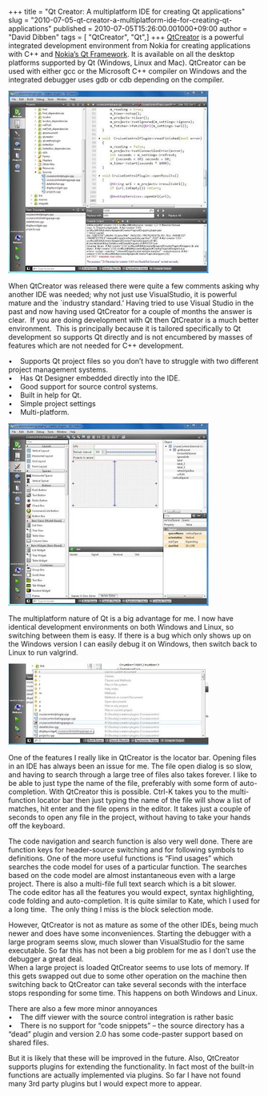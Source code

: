 +++
title = "Qt Creator: A multiplatform IDE for creating Qt applications"
slug = "2010-07-05-qt-creator-a-multiplatform-ide-for-creating-qt-applications"
published = 2010-07-05T15:26:00.001000+09:00
author = "David Dibben"
tags = [ "QtCreator", "Qt",]
+++
[QtCreator](http://qt.nokia.com/products) is a powerful integrated
development environment from Nokia for creating applications with C++
and [Nokia’s Qt Framework](http://qt.nokia.com/). It is available on all
the desktop platforms supported by Qt (Windows, Linux and Mac).
QtCreator can be used with either gcc or the Microsoft C++ compiler on
Windows and the integrated debugger uses gdb or cdb depending on the
compiler.  

[![](../images/thumbnails/2010-07-05-qt-creator-a-multiplatform-ide-for-creating-qt-applications-creator-window.jpg)](../images/2010-07-05-qt-creator-a-multiplatform-ide-for-creating-qt-applications-creator-window.jpg)

  
When QtCreator was released there were quite a few comments asking why
another IDE was needed; why not just use VisualStudio, it is powerful
mature and the \`industry standard.’ Having tried to use Visual Studio
in the past and now having used QtCreator for a couple of months the
answer is clear.  If you are doing development with Qt then QtCreator is
a much better environment.  This is principally because it is tailored
specifically to Qt development so supports Qt directly and is not
encumbered by masses of features which are not needed for C++
development.  
  
•    Supports Qt project files so you don’t have to struggle with two
different project management systems.  
•    Has Qt Designer embedded directly into the IDE.  
•    Good support for source control systems.  
•    Built in help for Qt.  
•    Simple project settings  
•    Multi-platform.  
  
  

[![](../images/thumbnails/2010-07-05-qt-creator-a-multiplatform-ide-for-creating-qt-applications-designer.jpg)](../images/2010-07-05-qt-creator-a-multiplatform-ide-for-creating-qt-applications-designer.jpg)

  
The multiplatform nature of Qt is a big advantage for me. I now have
identical development environments on both Windows and Linux, so
switching between them is easy. If there is a bug which only shows up on
the Windows version I can easily debug it on Windows, then switch back
to Linux to run valgrind.  
  

[![](../images/thumbnails/2010-07-05-qt-creator-a-multiplatform-ide-for-creating-qt-applications-locator-bar-crop.jpg)](../images/2010-07-05-qt-creator-a-multiplatform-ide-for-creating-qt-applications-locator-bar-crop.jpg)

  
One of the features I really like in QtCreator is the locator bar.
Opening files in an IDE has always been an issue for me. The file open
dialog is so slow, and having to search through a large tree of files
also takes forever. I like to be able to just type the name of the file,
preferably with some form of auto-completion. With QtCreator this is
possible. Ctrl-K takes you to the multi-function locator bar then just
typing the name of the file will show a list of matches, hit enter and
the file opens in the editor. It takes just a couple of seconds to open
any file in the project, without having to take your hands off the
keyboard.  
  
The code navigation and search function is also very well done. There
are function keys for header-source switching and for following symbols
to definitions. One of the more useful functions is “Find usages” which
searches the code model for uses of a particular function. The searches
based on the code model are almost instantaneous even with a large
project. There is also a multi-file full text search which is a bit
slower.  
The code editor has all the features you would expect, syntax
highlighting, code folding and auto-completion. It is quite similar to
Kate, which I used for a long time.  The only thing I miss is the block
selection mode.  
  
However, QtCreator is not as mature as some of the other IDEs, being
much newer and does have some inconveniences. Starting the debugger with
a large program seems slow, much slower than VisualStudio for the same
executable. So far this has not been a big problem for me as I don’t use
the debugger a great deal.  
When a large project is loaded QtCreator seems to use lots of memory. If
this gets swapped out due to some other operation on the machine then
switching back to QtCreator can take several seconds with the interface
stops responding for some time. This happens on both Windows and
Linux.  
  
There are also a few more minor annoyances  
•    The diff viewer with the source control integration is rather
basic  
•    There is no support for “code snippets” – the source directory has
a “dead” plugin and version 2.0 has some code-paster support based on
shared files.  
  
But it is likely that these will be improved in the future. Also,
QtCreator supports plugins for extending the functionality. In fact most
of the built-in functions are actually implemented via plugins. So far I
have not found many 3rd party plugins but I would expect more to appear.
